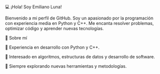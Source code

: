 💻 ¡Hola! Soy Emiliano Luna!

Bienvenido a mi perfil de GitHub. Soy un apasionado por la programación con experiencia media en Python y C++. Me encanta resolver problemas, optimizar código y aprender nuevas tecnologías.

🚀 Sobre mí

🔹 Experiencia en desarrollo con Python y C++.

🔹 Interesado en algoritmos, estructuras de datos y desarrollo de software.

🔹 Siempre explorando nuevas herramientas y metodologías.
